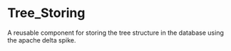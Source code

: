 # Tree_Storing
A reusable component for storing the tree structure in the database using the apache delta spike.

